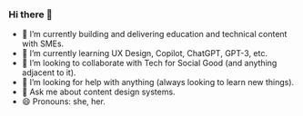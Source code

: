 ### Hi there 👋

<!--
**loribring/loribring** is a ✨ _special_ ✨ repository because its `README.md` (this file) appears on your GitHub profile.-->


- 🔭 I’m currently building and delivering education and technical content with SMEs. 
- :shell: I’m currently learning UX Design, Copilot, ChatGPT, GPT-3, etc. 
- :mushroom: I’m looking to collaborate with Tech for Social Good (and anything adjacent to it). 
- 🤔 I’m looking for help with anything (always looking to learn new things).
- 💬 Ask me about content design systems.
- 😄 Pronouns: she, her.

